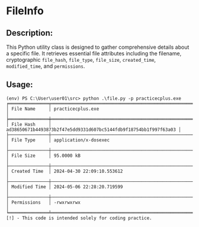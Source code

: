 # FileInfo
## Description:
This Python utility class is designed to gather comprehensive details about a specific file. It retrieves essential file attributes including the filename, cryptographic `file_hash`, `file_type`, `file_size`, `created_time`, `modified_time`, and `permissions`. 
## Usage:

```console
(env) PS C:\User\user01\src> python .\file.py -p practicecplus.exe
╒═══════════════╤══════════════════════════════════════════════════════════════════╕
│ File Name     │ practicecplus.exe                                                │
╞═══════════════╪══════════════════════════════════════════════════════════════════╡
│ File Hash     │ ad38650671b4493873b2f47e5dd9331d607bc5144fdb9f18754bb1f997f63a03 │
├───────────────┼──────────────────────────────────────────────────────────────────┤
│ File Type     │ application/x-dosexec                                            │
├───────────────┼──────────────────────────────────────────────────────────────────┤
│ File Size     │ 95.0000 kB                                                       │
├───────────────┼──────────────────────────────────────────────────────────────────┤
│ Created Time  │ 2024-04-30 22:09:10.553612                                       │
├───────────────┼──────────────────────────────────────────────────────────────────┤
│ Modified Time │ 2024-05-06 22:28:20.719599                                       │
├───────────────┼──────────────────────────────────────────────────────────────────┤
│ Permissions   │ -rwxrwxrwx                                                       │
╘═══════════════╧══════════════════════════════════════════════════════════════════╛
[!] - This code is intended solely for coding practice.
```
